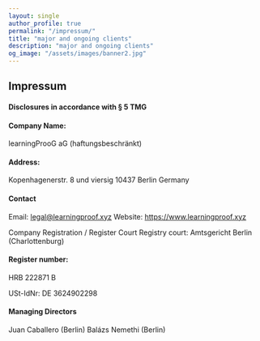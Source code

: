 ```yaml
---
layout: single
author_profile: true
permalink: "/impressum/"
title: "major and ongoing clients"
description: "major and ongoing clients"
og_image: "/assets/images/banner2.jpg"
---
```


## Impressum

#### Disclosures in accordance with § 5 TMG

#### Company Name: 
learningProoG aG (haftungsbeschränkt)

#### Address: 
Kopenhagenerstr. 8 und viersig
10437 Berlin
Germany

#### Contact
Email: legal@learningproof.xyz
Website: https://www.learningproof.xyz

Company Registration / Register Court
Registry court: Amtsgericht Berlin (Charlottenburg)

#### Register number: 

HRB 222871 B

USt-IdNr: DE 3624902298


#### Managing Directors
Juan Caballero (Berlin)
Balázs Nemethi (Berlin)
